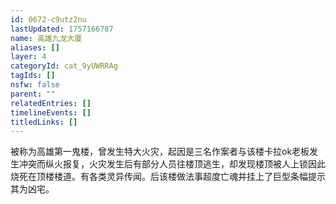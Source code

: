 ```yaml
---
id: 0672-c9utz2nu
lastUpdated: 1757166787
name: 高雄九龙大厦
aliases: []
layer: 4
categoryId: cat_9yUWRRAg
tagIds: []
nsfw: false
parent: ""
relatedEntries: []
timelineEvents: []
titledLinks: []
---
```


被称为高雄第一鬼楼，曾发生特大火灾，起因是三名作案者与该楼卡拉ok老板发生冲突而纵火报复，火灾发生后有部分人员往楼顶逃生，却发现楼顶被人上锁因此烧死在顶楼楼道。有各类灵异传闻。后该楼做法事超度亡魂并挂上了巨型条幅提示其为凶宅。